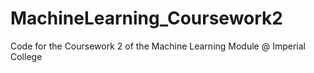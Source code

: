 # MachineLearning_Coursework2
 Code for the Coursework 2 of the Machine Learning Module @ Imperial College
